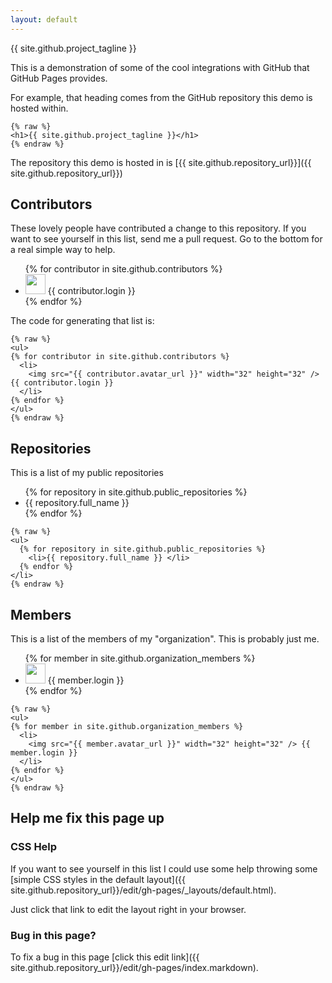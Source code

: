 ```yaml
---
layout: default
---
```


{{ site.github.project_tagline }}

This is a demonstration of some of the cool integrations with GitHub that
GitHub Pages provides.

For example, that heading comes from the GitHub repository this demo is
hosted within.

```
{% raw %}
<h1>{{ site.github.project_tagline }}</h1>
{% endraw %}
```

The repository this demo is hosted in is [{{ site.github.repository_url}}]({{ site.github.repository_url}})

## Contributors

These lovely people have contributed a change to this repository. If you want to see yourself in this list, send me a pull request. Go to the bottom for a real simple way to help.

<ul>
{% for contributor in site.github.contributors %}
  <li>
    <img src="{{ contributor.avatar_url }}" width="32" height="32" /> {{ contributor.login }}
  </li>
{% endfor %}
</ul>

The code for generating that list is:

```
{% raw %}
<ul>
{% for contributor in site.github.contributors %}
  <li>
    <img src="{{ contributor.avatar_url }}" width="32" height="32" /> {{ contributor.login }}
  </li>
{% endfor %}
</ul>
{% endraw %}
```

## Repositories

This is a list of my public repositories

<ul>
  {% for repository in site.github.public_repositories %}
    <li>{{ repository.full_name }} </li>
  {% endfor %}
</ul>

```
{% raw %}
<ul>
  {% for repository in site.github.public_repositories %}
    <li>{{ repository.full_name }} </li>
  {% endfor %}
</li>
{% endraw %}
```

## Members

This is a list of the members of my "organization". This is probably just me.

<ul>
{% for member in site.github.organization_members %}
  <li>
    <img src="{{ member.avatar_url }}" width="32" height="32" /> {{ member.login }}
  </li>
{% endfor %}
</ul>

```
{% raw %}
<ul>
{% for member in site.github.organization_members %}
  <li>
    <img src="{{ member.avatar_url }}" width="32" height="32" /> {{ member.login }}
  </li>
{% endfor %}
</ul>
{% endraw %}
```

## Help me fix this page up

### CSS Help
If you want to see yourself in this list I could use some help throwing some [simple CSS styles in the default layout]({{ site.github.repository_url}}/edit/gh-pages/_layouts/default.html).

Just click that link to edit the layout right in your browser.

### Bug in this page?

To fix a bug in this page [click this edit link]({{ site.github.repository_url}}/edit/gh-pages/index.markdown).
